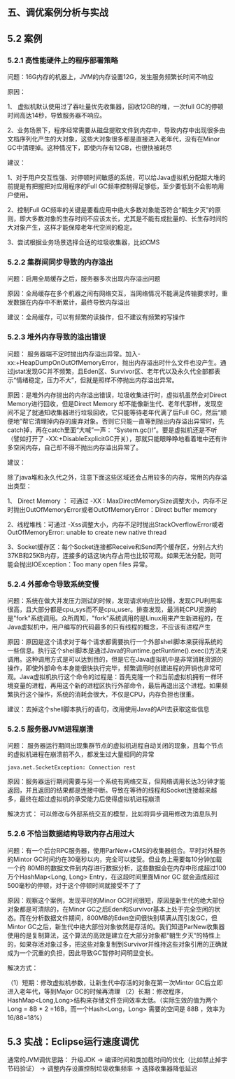 ## 五、调优案例分析与实战

## 5.2 案例

### 5.2.1 高性能硬件上的程序部署策略

问题：16G内存的机器上，JVM的内存设置12G，发生服务频繁长时间不响应

原因：

1、 虚拟机默认使用过了吞吐量优先收集器，回收12GB的堆，一次full GC的停顿时间高达14秒，导致服务器不响应。

2、业务场景下，程序经常需要从磁盘提取文件到内存中，导致内存中出现很多由文档序列化产生的大对象，这些大对象很多都是直接进入老年代，没有在Minor GC中清理掉。这种情况下，即使内存有12GB，也很快被耗尽

建议：

1、对于用户交互性强、对停顿时间敏感的系统，可以给Java虚拟机分配超大堆的前提是有把握把对应用程序的Full GC频率控制得足够低，至少要低到不会影响用户使用。

2、控制Full GC频率的关键是要看应用中绝大多数对象能否符合“朝生夕灭”的原则，即大多数对象的生存时间不应该太长，尤其是不能有成批量的、长生存时间的大对象产生，这样才能保障老年代空间的稳定。

3、尝试根据业务场景选择合适的垃圾收集器，比如CMS

### 5.2.2 集群间同步导致的内存溢出



问题：启用全局缓存之后，服务器多次出现内存溢出问题

原因：全局缓存在多个机器之间有网络交互，当网络情况不能满足传输要求时，重发数据在内存中不断累计，最终导致内存溢出

建议：全局缓存，可以有频繁的读操作，但不建议有频繁的写操作

### 5.2.3 堆外内存导致的溢出错误



问题： 服务器端不定时抛出内存溢出异常。加入-xx:+HeapDumpOnOutOfMemoryError，抛出内存溢出时什么文件也没产生。通过jstat发现GC并不频繁，且Eden区、Survivor区、老年代以及永久代全部都表示“情绪稳定，压力不大”，但就是照样不停抛出内存溢出异常。

原因：是堆外内存抛出的内存溢出错误，垃圾收集进行时，虚拟机虽然会对Direct Memory进行回收，但是Direct Memory 却不能像新生代、老年代那样，发现空间不足了就通知收集器进行垃圾回收，它只能等待老年代满了后Full GC，然后“顺便地”帮它清理掉内存的废弃对象。否则它只能一直等到抛出内存溢出异常时，先catch掉，再在catch里面“大喊”一声： “System.gc()!”。要是虚拟机还是不听（譬如打开了 -XX:+DisableExplicitGC开关），那就只能眼睁睁地看着堆中还有许多空闲内存，自己却不得不抛出内存溢出异常了。

建议：

除了java堆和永久代之外，注意下面这些区域还会占用较多的内存，常用的内存溢出类型：

1、 Direct Memory ： 可通过 -XX : MaxDirectMemorySize调整大小，内存不足时抛出OutOfMemoryError或者OutOfMemoryError：Direct buffer memory 

2、线程堆栈：可通过 -Xss调整大小，内存不足时抛出StackOverflowError或者OutOfMemoryError: unable to create new native thread 

3、Socket缓存区：每个Socket连接都Receive和Send两个缓存区，分别占大约37KB和25KB内存，连接多的话这块内存占用也比较可观。如果无法分配，则可能会抛出IOException：Too many open files 异常。

### 5.2.4 外部命令导致系统变慢

问题：系统在做大并发压力测试的时候，发现请求响应比较慢，发现CPU利用率很高，且大部分都是cpu_sys而不是cpu_user。排查发现，最消耗CPU资源的是"fork"系统调用。众所周知，"fork"系统调用的是Linux用来产生新进程的，在Java虚拟机中，用户编写的代码最多的只有线程的概念，不应该有进程产生

原因：原因是这个请求对于每个请求都需要执行一个外部shell脚本来获得系统的一些信息。执行这个shell脚本是通过Java的Runtime.getRuntime().exec()方法来调用。这种调用方式是可以达到目的，但是它在Java虚拟机中是非常消耗资源的操作，即使外部命令本身能很快执行完毕，频繁调用时创建进程的开销也非常可观。Java虚拟机执行这个命令的过程是：首先克隆一个和当前虚拟机拥有一样环境变量的进程，再用这个新的进程区执行外部命令，最后再退出这个进程。如果频繁执行这个操作，系统的消耗会很大，不仅是CPU，内存负担也很重。

建议：去掉这个shell脚本执行的语句，改用使用Java的API去获取这些信息

### 5.2.5 服务器JVM进程崩溃

问题： 服务器运行期间出现集群节点的虚拟机进程自动关闭的现象，且每个节点的虚拟机进程在崩溃前不久，都发生过大量相同的异常

```
java.net.SocketException: Connection rest
```

原因：服务器运行期间需要与另一个系统有网络交互，但网络调用长达3分钟才能返回，并且返回的结果都是连接中断。导致在等待的线程和Socket连接越来越多，最终在超过虚拟机的承受能力后使得虚拟机进程崩溃

解决方式： 可以修改与外部系统交互的模型，比如将异步调用修改为消息队列

### 5.2.6 不恰当数据结构导致内存占用过大

问题：有一个后台RPC服务器，使用ParNew+CMS的收集器组合。平时对外服务的Mintor GC时间约在30毫秒以内，完全可以接受。但业务上需要每10分钟加载一个约 80MB的数据文件到内存进行数据分析，这些数据会在内存中形成超过100万个HashMap<Long, Long> Entry，在这段时间里面Minor GC 就会造成超过500毫秒的停顿，对于这个停顿时间就接受不了了

原因：观察这个案例，发现平时的Minor GC时间很短，原因是新生代的绝大部份对象都是可清除的，在Minor GC之后Eden和Survivor基本上处于完全空闲的状态。而在分析数据文件期间，800MB的Eden空间很快别填满从而引发GC，但Mintor GC之后，新生代中绝大部份对象依然是存活的。我们知道ParNew收集器使用的是复制算法，这个算法的高效是建立在大部分对象都“朝生夕灭”的特性上的，如果存活对象过多，把这些对象复制到Survivor并维持这些对象引用的正确就成为一个沉重的负担，因此导致GC暂停时间明显变长。

解决方式：

（1）短期：修改虚拟机参数，让新生代中存活的对象在第一次Mintor GC后立即进入老年代，等到Major GC的时候再清理
（2）长期：修改程序，HashMap<Long,Long>结构来存储文件空间效率太低。（实际生效的值为两个Long = 8B * 2 =16B，而一个Hash<Long，Long> 需要的空间是 88B ，效率为 16/88=18%）

## 5.3 实战：Eclipse运行速度调优

通常的JVM调优思路：  升级JDK ->  编译时间和类加载时间的优化（比如禁止掉字节码验证） -> 调整内存设置控制垃圾收集频率 -> 选择收集器降低延迟